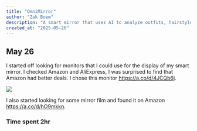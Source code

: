 ```yaml
---
title: "OmniMirror"
author: "Zak Boem"
description: "A smart mirror that uses AI to analyze outfits, hairstyles, and more."
created_at: "2025-05-26"
---
```


## May 26

I started off looking for monitors that I could use for the display of my smart mirror. I checked Amazon and AliExpress, I was surprised to find that Amazon had better deals. I chose this monitor https://a.co/d/4JCQb6j.

![](https://m.media-amazon.com/images/I/71RTruFctrL._AC_SX466_.jpg)

I also started looking for some mirror film and found it on Amazon https://a.co/d/hO9mkkn.

### **Time spent 2hr**